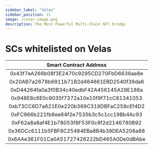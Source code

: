 ```yaml
---
sidebar_label: "Velas"
sidebar_position: 11
image: /cover-image.png
description: The Most Powerful Multi-Chain NFT bridge
---
```


# SCs whitelisted on Velas

|Smart Contract Address|
|:-:|
|0x43f7eA266b08f3E2470c9295CD270FbD6636ae8e|
|0x20AB7a2678b6911b71B2d464661EBD2540f39da6|
|0xD44264fa0a3f0B34c40edbF42A456145A29E186a|
|0x948E8c6E0c9035f7372a10e10f9f71cC81341053|
|0xb73CC6D7a621E0e220b369C319DBFaC258cEf4D2|
|0xFC966b221fb8ee64f2e7535b3c5c1cc19Bb4Ac93|
|0xF62a8a8af4E1b78053f8F53F0c8f2d2146780B92|
|0x36DCc6111b5FBF8C25484EBa8B4b39DEA5206a88|
|0x6AAe361F01Ca0A51727426222bD465A0De0dBAbe|